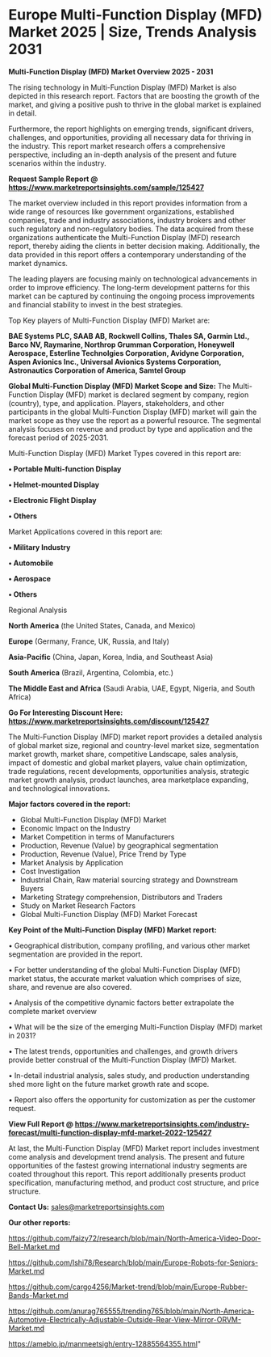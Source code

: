  # Europe Multi-Function Display (MFD) Market 2025 | Size, Trends Analysis 2031

<Strong> Multi-Function Display (MFD) Market Overview 2025 - 2031</strong>

The rising technology in Multi-Function Display (MFD) Market is also depicted in this research report. Factors that are boosting the growth of the market, and giving a positive push to thrive in the global market is explained in detail.

Furthermore, the report highlights on emerging trends, significant drivers, challenges, and opportunities, providing all necessary data for thriving in the industry. This report market research offers a comprehensive perspective, including an in-depth analysis of the present and future scenarios within the industry.

<strong>Request Sample Report @ <a href=https://www.marketreportsinsights.com/sample/125427>https://www.marketreportsinsights.com/sample/125427</a></strong>

The market overview included in this report provides information from a wide range of resources like government organizations, established companies, trade and industry associations, industry brokers and other such regulatory and non-regulatory bodies. The data acquired from these organizations authenticate the Multi-Function Display (MFD) research report, thereby aiding the clients in better decision making. Additionally, the data provided in this report offers a contemporary understanding of the market dynamics.

The leading players are focusing mainly on technological advancements in order to improve efficiency. The long-term development patterns for this market can be captured by continuing the ongoing process improvements and financial stability to invest in the best strategies.

Top Key players of Multi-Function Display (MFD) Market are:

<strong>BAE Systems PLC, SAAB AB, Rockwell Collins, Thales SA, Garmin Ltd., Barco NV, Raymarine, Northrop Grumman Corporation, Honeywell Aerospace, Esterline Technolgies Corporation, Avidyne Corporation, Aspen Avionics Inc., Universal Avionics Systems Corporation, Astronautics Corporation of America, Samtel Group</strong>

<strong><b>Global Multi-Function Display (MFD) Market Scope and Size:</b></strong>
The Multi-Function Display (MFD) market is declared segment by company, region (country), type, and application. Players, stakeholders, and other participants in the global Multi-Function Display (MFD) market will gain the market scope as they use the report as a powerful resource. The segmental analysis focuses on revenue and product by type and application and the forecast period of 2025-2031.

Multi-Function Display (MFD) Market Types covered in this report are:

<strong>• Portable Multi-function Display

• Helmet-mounted Display

• Electronic Flight Display

• Others</strong>

Market Applications covered in this report are:

<strong>• Military Industry

• Automobile

• Aerospace

• Others</strong> 

Regional Analysis

<strong>North America</strong> (the United States, Canada, and Mexico)

<strong>Europe</strong> (Germany, France, UK, Russia, and Italy)

<strong>Asia-Pacific</strong> (China, Japan, Korea, India, and Southeast Asia)

<strong>South America</strong> (Brazil, Argentina, Colombia, etc.)

<strong>The Middle East and Africa</strong> (Saudi Arabia, UAE, Egypt, Nigeria, and South Africa)

<strong>Go For Interesting Discount Here: <a href=https://www.marketreportsinsights.com/discount/125427>https://www.marketreportsinsights.com/discount/125427</a></strong>

The Multi-Function Display (MFD) market report provides a detailed analysis of global market size, regional and country-level market size, segmentation market growth, market share, competitive Landscape, sales analysis, impact of domestic and global market players, value chain optimization, trade regulations, recent developments, opportunities analysis, strategic market growth analysis, product launches, area marketplace expanding, and technological innovations.

<strong><b>Major factors covered in the report:</b></strong>
<ul>
  <li>Global Multi-Function Display (MFD) Market </li>
  <li>Economic Impact on the Industry</li>
  <li>Market Competition in terms of Manufacturers</li>
  <li>Production, Revenue (Value) by geographical segmentation</li>
  <li>Production, Revenue (Value), Price Trend by Type</li>
  <li>Market Analysis by Application</li>
  <li>Cost Investigation</li>
  <li>Industrial Chain, Raw material sourcing strategy and Downstream Buyers</li>
  <li>Marketing Strategy comprehension, Distributors and Traders</li>
  <li>Study on Market Research Factors</li>
  <li>Global Multi-Function Display (MFD) Market Forecast</li>
</ul>

<strong><b>Key Point of the Multi-Function Display (MFD) Market report:</b></strong>

• Geographical distribution, company profiling, and various other market segmentation are provided in the report.

• For better understanding of the global Multi-Function Display (MFD) market status, the accurate market valuation which comprises of size, share, and revenue are also covered.

• Analysis of the competitive dynamic factors better extrapolate the complete market overview

• What will be the size of the emerging Multi-Function Display (MFD) market in 2031?

• The latest trends, opportunities and challenges, and growth drivers provide better construal of the Multi-Function Display (MFD) Market.

• In-detail industrial analysis, sales study, and production understanding shed more light on the future market growth rate and scope.

• Report also offers the opportunity for customization as per the customer request.

<strong><b>View Full Report @ <a href=https://www.marketreportsinsights.com/industry-forecast/multi-function-display-mfd-market-2022-125427>https://www.marketreportsinsights.com/industry-forecast/multi-function-display-mfd-market-2022-125427</a></b></strong>


At last, the Multi-Function Display (MFD) Market report includes investment come analysis and development trend analysis. The present and future opportunities of the fastest growing international industry segments are coated throughout this report. This report additionally presents product specification, manufacturing method, and product cost structure, and price structure.

<strong>Contact Us:</strong>
sales@marketreportsinsights.com

<strong>Our other reports:</strong>

<a href=https://github.com/faizy72/research/blob/main/North-America-Video-Door-Bell-Market.md>https://github.com/faizy72/research/blob/main/North-America-Video-Door-Bell-Market.md</a>

<a href=https://github.com/Ishi78/Research/blob/main/Europe-Robots-for-Seniors-Market.md>https://github.com/Ishi78/Research/blob/main/Europe-Robots-for-Seniors-Market.md</a>

<a href=https://github.com/cargo4256/Market-trend/blob/main/Europe-Rubber-Bands-Market.md>https://github.com/cargo4256/Market-trend/blob/main/Europe-Rubber-Bands-Market.md</a>

<a href=https://github.com/anurag765555/trending765/blob/main/North-America-Automotive-Electrically-Adjustable-Outside-Rear-View-Mirror-ORVM-Market.md>https://github.com/anurag765555/trending765/blob/main/North-America-Automotive-Electrically-Adjustable-Outside-Rear-View-Mirror-ORVM-Market.md</a>

<a href=https://ameblo.jp/manmeetsigh/entry-12885564355.html>https://ameblo.jp/manmeetsigh/entry-12885564355.html</a>"
